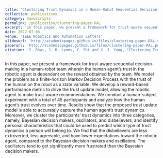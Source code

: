 ```yaml
---
title: "Clustering Trust Dynamics in a Human-Robot Sequential Decision-Making Task"
collection: publications
category: manuscripts
permalink: /publication/clustering-paper-RAL
excerpt: 'In this paper, we present a framework for trust-aware sequential decision-making in a human-robot team wherein the human agent’s trust in the robotic agent is dependent on the reward obtained by the team. We model the problem as a finite-horizon Markov Decision Process with the trust of the human on the robot as a state variable. We develop a reward-based performance metric to drive the trust update model, allowing the robotic agent to make trust-aware recommendations...'
date: 2022-07-06
venue: 'IEEE Robotics and Automation Letters'
slidesurl: 'http://academicpages.github.io/files/clustering-paper-RAL-slides.pdf'
paperurl: 'http://academicpages.github.io/files/clustering-paper-RAL.pdf'
citation: 'S. Bhat, J. B. Lyons, C. Shi and X. J. Yang, "Clustering Trust Dynamics in a Human-Robot Sequential Decision-Making Task," in IEEE Robotics and Automation Letters, vol. 7, no. 4, pp. 8815-8822, Oct. 2022, doi: 10.1109/LRA.2022.3188902.'
---
```


In this paper, we present a framework for trust-aware sequential decision-making in a human-robot team wherein the human agent’s trust in the robotic agent is dependent on the reward obtained by the team. We model the problem as a finite-horizon Markov Decision Process with the trust of the human on the robot as a state variable. We develop a reward-based performance metric to drive the trust update model, allowing the robotic agent to make trust-aware recommendations. We conduct a human-subject experiment with a total of 45 participants and analyze how the human agent’s trust evolves over time. Results show that the proposed trust update model is able to accurately capture the human agent’s trust dynamics. Moreover, we cluster the participants’ trust dynamics into three categories, namely, Bayesian decision makers, oscillators, and disbelievers, and identify personal characteristics that could be used to predict which type of trust dynamics a person will belong to. We find that the disbelievers are less extroverted, less agreeable, and have lower expectations toward the robotic agent, compared to the Bayesian decision makers and oscillators. The oscillators tend to get significantly more frustrated than the Bayesian decision makers.
